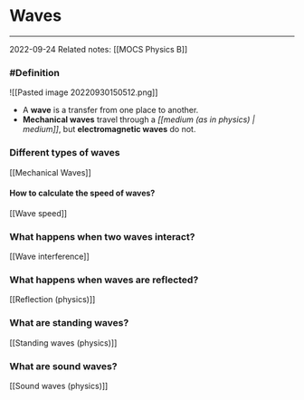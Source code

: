# Waves
---
2022-09-24
Related notes: [[MOCS Physics B]]

### #Definition 
![[Pasted image 20220930150512.png]]
- A **wave** is a transfer from one place to another.
- **Mechanical waves** travel through a *[[medium (as in physics) | medium]]*, but **electromagnetic waves** do not.

### Different types of waves
[[Mechanical Waves]]

#### How to calculate the speed of waves?
[[Wave speed]]

### What happens when two waves interact?
[[Wave interference]]

### What happens when waves are reflected?
[[Reflection (physics)]]

### What are standing waves?
[[Standing waves (physics)]]

### What are sound waves?
[[Sound waves (physics)]]